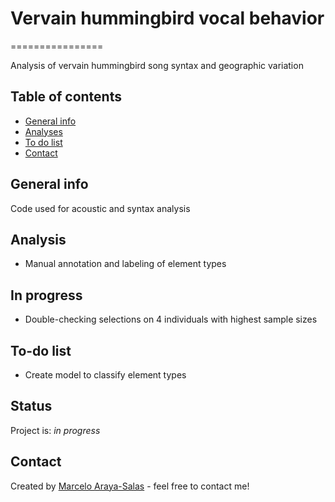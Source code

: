 # Vervain hummingbird vocal behavior

================

Analysis of vervain hummingbird song syntax and geographic variation


Table of contents
-----------------

-   [General info](#general-info)
-   [Analyses](#Analyses)
-   [To do list](#to-do-list)
-   [Contact](#contact)

General info
------------

Code used for acoustic and syntax analysis

Analysis
--------

- Manual annotation and labeling of element types

In progress
-----------

- Double-checking selections on 4 individuals with highest sample sizes


To-do list
----------

-   Create model to classify element types

Status
------

Project is: *in progress*

Contact
-------

Created by [Marcelo Araya-Salas](https://marceloarayasalas.weebly.com/) - feel free to contact me!
